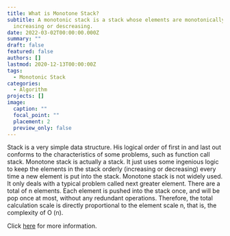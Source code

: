 ```yaml
---
title: What is Monotone Stack?
subtitle: A monotonic stack is a stack whose elements are monotonically
  increasing or descreasing.
date: 2022-03-02T00:00:00.000Z
summary: ""
draft: false
featured: false
authors: []
lastmod: 2020-12-13T00:00:00Z
tags:
  - Monotonic Stack
categories:
  - Algorithm
projects: []
image:
  caption: ""
  focal_point: ""
  placement: 2
  preview_only: false
---
```

Stack is a very simple data structure. His logical order of first in and last out conforms to the characteristics of some problems, such as function call stack.
Monotone stack is actually a stack. It just uses some ingenious logic to keep the elements in the stack orderly (increasing or decreasing) every time a new element is put into the stack.
Monotone stack is not widely used. It only deals with a typical problem called next greater element.
There are a total of n elements. Each element is pushed into the stack once, and will be pop once at most, without any redundant operations. Therefore, the total calculation scale is directly proportional to the element scale n, that is, the complexity of O (n).

Click [here](https://gczhao.cn/Leetcode/DataStruct/MonotoneStack/) for more information.